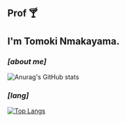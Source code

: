 ## Prof 🍸
I'm Tomoki Nmakayama. 
---
### *[about me]*
![Anurag's GitHub stats](https://github-readme-stats.vercel.app/api?username=tom1236908745&hide=stars&theme=gotham)



### *[lang]*
[![Top Langs](https://github-readme-stats.vercel.app/api/top-langs/?username=tom1236908745&hide=html&layout=compact)](https://github.com/anuraghazra/github-readme-stats)
